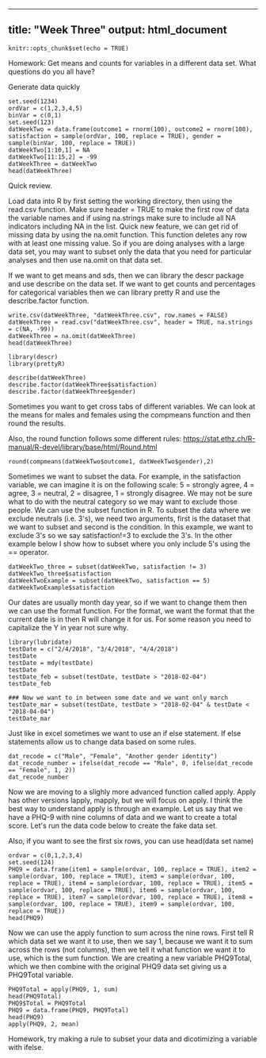 
---
title: "Week Three"
output: html_document
---

```{r setup, include=FALSE}
knitr::opts_chunk$set(echo = TRUE)
```
Homework: Get means and counts for variables in a different data set.  What questions do you all have?

Generate data quickly
```{r}
set.seed(1234)
ordVar = c(1,2,3,4,5)
binVar = c(0,1)
set.seed(123)
datWeekTwo = data.frame(outcome1 = rnorm(100), outcome2 = rnorm(100), satisfaction = sample(ordVar, 100, replace = TRUE), gender = sample(binVar, 100, replace = TRUE))
datWeekTwo[1:10,1] = NA
datWeekTwo[11:15,2] = -99
datWeekThree = datWeekTwo
head(datWeekThree)
```
Quick review.  


Load data into R by first setting the working directory, then using the read.csv function.  Make sure header = TRUE to make the first row of data the variable names and if using na.strings make sure to include all NA indicators including NA in the list.
Quick new feature, we can get rid of missing data by using the na.omit function.  This function deletes any row with at least one missing value.  So if you are doing analyses with a large data set, you may want to subset only the data that you need for particular analyses and then use na.omit on that data set.

If we want to get means and sds, then we can library the descr package and use describe on the data set. If we want to get counts and percentages for categorical variables then we can library pretty R and use the describe.factor function.
```{r}
write.csv(datWeekThree, "datWeekThree.csv", row.names = FALSE)
datWeekThree = read.csv("datWeekThree.csv", header = TRUE, na.strings = c(NA, -99))
datWeekThree = na.omit(datWeekThree)
head(datWeekThree)

library(descr)
library(prettyR)

describe(datWeekThree)
describe.factor(datWeekThree$satisfaction)
describe.factor(datWeekThree$gender)
```
Sometimes you want to get cross tabs of different variables.  We can look at the means for males and females using the compmeans function and then round the results.

Also, the round function follows some different rules: https://stat.ethz.ch/R-manual/R-devel/library/base/html/Round.html
```{r}
round(compmeans(datWeekTwo$outcome1, datWeekTwo$gender),2)
```
Sometimes we want to subset the data.  For example, in the satisfaction variable, we can imagine it is on the following scale: 5 = strongly agree, 4 = agree, 3 = neutral, 2 = disagree, 1 = strongly disagree.  We may not be sure what to do with the neutral category so we may want to exclude those people.  We can use the subset function in R.  To subset the data where we exclude neutrals (i.e. 3's), we need two arguments, first is the dataset that we want to subset and second is the condition.  In this example, we want to exclude 3's so we say satisfaction!=3 to exclude the 3's.  In the other example below I show how to subset where you only include 5's using the == operator.  
```{r}
datWeekTwo_three = subset(datWeekTwo, satisfaction != 3)
datWeekTwo_three$satisfaction
datWeekTwoExample = subset(datWeekTwo, satisfaction == 5)
datWeekTwoExample$satisfaction
```
Our dates are usually month day year, so if we want to change them then we can use the format function. For the format, we want the format that the current date is in then R will change it for us.  For some reason you need to capitalize the Y in year not sure why.
```{r}
library(lubridate)
testDate = c("2/4/2018", "3/4/2018", "4/4/2018")
testDate
testDate = mdy(testDate)
testDate
testDate_feb = subset(testDate, testDate > "2018-02-04")
testDate_feb

### Now we want to in between some date and we want only march
testDate_mar = subset(testDate, testDate > "2018-02-04" & testDate < "2018-04-04")
testDate_mar
```

Just like in excel sometimes we want to use an if else statement.  If else statements allow us to change data based on some rules.   
```{r}
dat_recode = c("Male", "Female", "Another gender identity")
dat_recode_number = ifelse(dat_recode == "Male", 0, ifelse(dat_recode == "Female", 1, 2))
dat_recode_number
```
Now we are moving to a slighly more advanced function called apply.  Apply has other versions lapply, mapply, but we will focus on apply.  I think the best way to understand apply is through an example.  Let us say that we have a PHQ-9 with nine columns of data and we want to create a total score.  Let's run the data code below to create the fake data set.

Also, if you want to see the first six rows, you can use head(data set name)
```{r}
ordvar = c(0,1,2,3,4)
set.seed(124)
PHQ9 = data.frame(item1 = sample(ordvar, 100, replace = TRUE), item2 = sample(ordvar, 100, replace = TRUE), item3 = sample(ordvar, 100, replace = TRUE), item4 = sample(ordvar, 100, replace = TRUE), item5 = sample(ordvar, 100, replace = TRUE), item6 = sample(ordvar, 100, replace = TRUE), item7 = sample(ordvar, 100, replace = TRUE), item8 = sample(ordvar, 100, replace = TRUE), item9 = sample(ordvar, 100, replace = TRUE))
head(PHQ9)
```
Now we can use the apply function to sum across the nine rows.  First tell R which data set we want it to use, then we say 1, because we want it to sum across the rows (not columns), then we tell it what function we want it to use, which is the sum function.  We are creating a new variable PHQ9Total, which we then combine with the original PHQ9 data set giving us a PHQ9Total variable.
```{r}
PHQ9Total = apply(PHQ9, 1, sum)
head(PHQ9Total)
PHQ9$Total = PHQ9Total
PHQ9 = data.frame(PHQ9, PHQ9Total)
head(PHQ9)
apply(PHQ9, 2, mean)
```
Homework, try making a rule to subset your data and dicotimizing a variable with ifelse.





